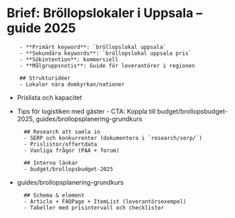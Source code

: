 # Brief: Bröllopslokaler i Uppsala – guide 2025

        - **Primärt keyword**: `bröllopslokal uppsala`
        - **Sekundära keywords**: `bröllopslokal uppsala pris`
        - **Sökintention**: kommersiell
        - **Målgruppsnotis**: Guide för leverantörer i regionen

        ## Strukturidéer
        - Lokaler nära domkyrkan/nationer

- Prislista och kapacitet
- Tips för logistiken med gäster - CTA: Koppla till budget/brollopsbudget-2025, guides/brollopsplanering-grundkurs

        ## Research att samla in
        - SERP och konkurrenter (dokumentera i `research/serp/`)
        - Prislistor/offertdata
        - Vanliga frågor (PAA + forum)

        ## Interna länkar
        - budget/brollopsbudget-2025

- guides/brollopsplanering-grundkurs

        ## Schema & element
        - Article + FAQPage + ItemList (leverantörsexempel)
        - Tabeller med prisintervall och checklistor
